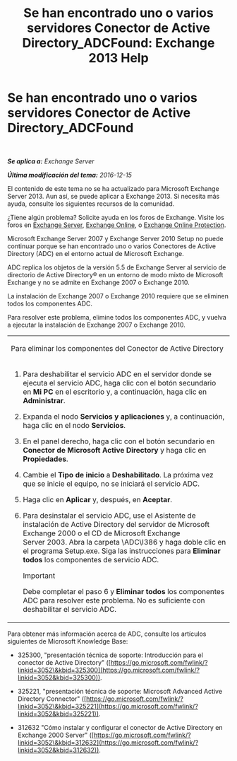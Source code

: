 ﻿---
title: 'Se han encontrado uno o varios servidores Conector de Active Directory_ADCFound: Exchange 2013 Help'
TOCTitle: Se han encontrado uno o varios servidores Conector de Active Directory_ADCFound
ms:assetid: a874f51f-09a2-4a76-9695-d61fb1ee6c1c
ms:mtpsurl: https://technet.microsoft.com/es-es/library/ms.exch.setupreadiness.adcfound(v=EXCHG.150)
ms:contentKeyID: 48268529
ms.date: 05/22/2018
mtps_version: v=EXCHG.150
ms.translationtype: MT
---

# Se han encontrado uno o varios servidores Conector de Active Directory\_ADCFound

 

_**Se aplica a:** Exchange Server_

_**Última modificación del tema:** 2016-12-15_

El contenido de este tema no se ha actualizado para Microsoft Exchange Server 2013. Aun así, se puede aplicar a Exchange 2013. Si necesita más ayuda, consulte los siguientes recursos de la comunidad.

¿Tiene algún problema? Solicite ayuda en los foros de Exchange. Visite los foros en [Exchange Server](https://go.microsoft.com/fwlink/p/?linkid=60612), [Exchange Online](https://go.microsoft.com/fwlink/p/?linkid=267542), o [Exchange Online Protection](https://go.microsoft.com/fwlink/p/?linkid=285351).

Microsoft Exchange Server 2007 y Exchange Server 2010 Setup no puede continuar porque se han encontrado uno o varios Conectores de Active Directory (ADC) en el entorno actual de Microsoft Exchange.

ADC replica los objetos de la versión 5.5 de Exchange Server al servicio de directorio de Active Directory® en un entorno de modo mixto de Microsoft Exchange y no se admite en Exchange 2007 o Exchange 2010.

La instalación de Exchange 2007 o Exchange 2010 requiere que se eliminen todos los componentes ADC.

Para resolver este problema, elimine todos los componentes ADC, y vuelva a ejecutar la instalación de Exchange 2007 o Exchange 2010.


<table>
<colgroup>
<col style="width: 100%" />
</colgroup>
<tbody>
<tr class="odd">
<td><p>Para eliminar los componentes del Conector de Active Directory</p></td>
</tr>
<tr class="even">
<td><ol>
<li><p>Para deshabilitar el servicio ADC en el servidor donde se ejecuta el servicio ADC, haga clic con el botón secundario en <strong>Mi PC</strong> en el escritorio y, a continuación, haga clic en <strong>Administrar</strong>.</p></li>
<li><p>Expanda el nodo <strong>Servicios y aplicaciones</strong> y, a continuación, haga clic en el nodo <strong>Servicios</strong>.</p></li>
<li><p>En el panel derecho, haga clic con el botón secundario en <strong>Conector de Microsoft Active Directory</strong> y haga clic en <strong>Propiedades</strong>.</p></li>
<li><p>Cambie el <strong>Tipo de inicio</strong> a <strong>Deshabilitado</strong>. La próxima vez que se inicie el equipo, no se iniciará el servicio ADC.</p></li>
<li><p>Haga clic en <strong>Aplicar</strong> y, después, en <strong>Aceptar</strong>.</p></li>
<li><p>Para desinstalar el servicio ADC, use el Asistente de instalación de Active Directory del servidor de Microsoft Exchange 2000 o el CD de Microsoft Exchange Server 2003. Abra la carpeta \ADC\I386 y haga doble clic en el programa Setup.exe. Siga las instrucciones para <strong>Eliminar todos</strong> los componentes de servicio ADC.</p>

> [!IMPORTANT]
> Debe completar el paso 6 y <STRONG>Eliminar todos</STRONG> los componentes ADC para resolver este problema. No es suficiente con deshabilitar el servicio ADC.


</li>
</ol></td>
</tr>
</tbody>
</table>


Para obtener más información acerca de ADC, consulte los artículos siguientes de Microsoft Knowledge Base:

  - 325300, "presentación técnica de soporte: Introducción para el conector de Active Directory" ([https://go.microsoft.com/fwlink/?linkid=3052\&kbid=325300](https://go.microsoft.com/fwlink/?linkid=3052&kbid=325300)).

  - 325221, "presentación técnica de soporte: Microsoft Advanced Active Directory Connector" ([https://go.microsoft.com/fwlink/?linkid=3052\&kbid=325221](https://go.microsoft.com/fwlink/?linkid=3052&kbid=325221)).

  - 312632 "Cómo instalar y configurar el conector de Active Directory en Exchange 2000 Server" ([https://go.microsoft.com/fwlink/?linkid=3052\&kbid=312632](https://go.microsoft.com/fwlink/?linkid=3052&kbid=312632)).

